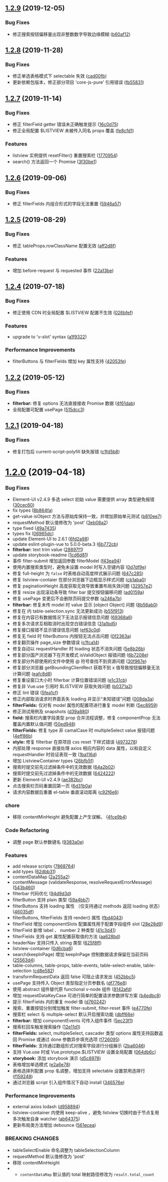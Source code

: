 ## [1.2.9](https://github.com/laomao800/vue-listview/compare/v1.2.8...v1.2.9) (2019-12-05)


### Bug Fixes

* 修正搜索按钮偏移量出现非整数数字导致边缘模糊 ([b60af12](https://github.com/laomao800/vue-listview/commit/b60af12))



## [1.2.8](https://github.com/laomao800/vue-listview/compare/v1.2.7...v1.2.8) (2019-11-28)


### Bug Fixes

* 修正单选表格模式下 selectable 失效 ([cad00fb](https://github.com/laomao800/vue-listview/commit/cad00fb))
* 更新依赖包版本，修正部分项目 'core-js-pure' 引用错误 ([fb55831](https://github.com/laomao800/vue-listview/commit/fb55831))



## [1.2.7](https://github.com/laomao800/vue-listview/compare/v1.2.6...v1.2.7) (2019-11-14)


### Bug Fixes

* 修正 filterField getter 错误未正确触发提示 ([16c0d75](https://github.com/laomao800/vue-listview/commit/16c0d75))
* 修正全局配置 $LISTVIEW 未被传入同名 props 覆盖 ([fe8cfd1](https://github.com/laomao800/vue-listview/commit/fe8cfd1))


### Features

* listview 实例提供 resetFilter() 重置搜索栏 ([1770954](https://github.com/laomao800/vue-listview/commit/1770954))
* search() 方法返回一个 Promise ([3f30be1](https://github.com/laomao800/vue-listview/commit/3f30be1))



## [1.2.6](https://github.com/laomao800/vue-listview/compare/v1.2.5...v1.2.6) (2019-09-06)


### Bug Fixes

* 修正 filterFields 内组合形式的字段无法重置 ([5946a57](https://github.com/laomao800/vue-listview/commit/5946a57))



## [1.2.5](https://github.com/laomao800/vue-listview/compare/v1.2.4...v1.2.5) (2019-08-29)


### Bug Fixes

* 修正 tableProps.rowClassName 配置无效 ([aff2d8f](https://github.com/laomao800/vue-listview/commit/aff2d8f))


### Features

* 增加 before-request 与 requested 事件 ([22a13be](https://github.com/laomao800/vue-listview/commit/22a13be))



## [1.2.4](https://github.com/laomao800/vue-listview/compare/v1.2.2...v1.2.4) (2019-07-18)


### Bug Fixes

* 修正使用 CDN 时全局配置 $LISTVIEW 配置不生效 ([026bfef](https://github.com/laomao800/vue-listview/commit/026bfef))


### Features

* upgrade to 'v-slot' syntax ([a1f9322](https://github.com/laomao800/vue-listview/commit/a1f9322))


### Performance Improvements

* filterButtons 与 filterFields 增加 key 属性支持 ([42053fe](https://github.com/laomao800/vue-listview/commit/42053fe))



## [1.2.2](https://github.com/laomao800/vue-listview/compare/v1.2.1...v1.2.2) (2019-05-12)


### Bug Fixes

* **filterbar:** 修复 options 无法直接接收 Promise 数据 ([4f61dab](https://github.com/laomao800/vue-listview/commit/4f61dab))
* 全局配置可配置 usePage ([515dcc3](https://github.com/laomao800/vue-listview/commit/515dcc3))



## [1.2.1](https://github.com/laomao800/vue-listview/compare/v1.2.0...v1.2.1) (2019-04-18)


### Bug Fixes

* 修复打包后 current-script-polyfill 缺失报错 ([c1fd5b8](https://github.com/laomao800/vue-listview/commit/c1fd5b8))



# [1.2.0](https://github.com/laomao800/vue-listview/compare/94d9d3d...v1.2.0) (2019-04-18)


### Bug Fixes

* Element-UI v2.4.9 多选 select 初始 value 需要提供 array 类型避免报错 ([30cec60](https://github.com/laomao800/vue-listview/commit/30cec60))
* fix types ([8b864fa](https://github.com/laomao800/vue-listview/commit/8b864fa))
* get-value isObject 方法与原始库保持一致，并增加原始单元测试 ([b810ee7](https://github.com/laomao800/vue-listview/commit/b810ee7))
* requestMethod 默认值修改为 'post' ([3eb08a2](https://github.com/laomao800/vue-listview/commit/3eb08a2))
* type fixed ([49a7435](https://github.com/laomao800/vue-listview/commit/49a7435))
* types fix ([06965dc](https://github.com/laomao800/vue-listview/commit/06965dc))
* update Element-UI to 2.6.1 ([6fd2a98](https://github.com/laomao800/vue-listview/commit/6fd2a98))
* update eslint-plugin-vue to 5.0.0-beta.3 ([6b772cb](https://github.com/laomao800/vue-listview/commit/6b772cb))
* **filterbar:** text trim value ([28897f1](https://github.com/laomao800/vue-listview/commit/28897f1))
* update storybook-readme ([1cd6d81](https://github.com/laomao800/vue-listview/commit/1cd6d81))
* 事件 filter-submit 增加返回参数 filterModel ([f43ea94](https://github.com/laomao800/vue-listview/commit/f43ea94))
* 使用内置搜索类型时，避免未设置 model 时写入空键内容 ([0d7df9e](https://github.com/laomao800/vue-listview/commit/0d7df9e))
* 修复 full-height 为 `false` 时表格自动高度样式展示问题 ([647c285](https://github.com/laomao800/vue-listview/commit/647c285))
* 修复 listview-contaier 在部分浏览器下边框显示样式问题 ([cb1aba0](https://github.com/laomao800/vue-listview/commit/cb1aba0))
* 修复 paginationHeight 高度获取无效导致重置布局失效问题 ([32957e2](https://github.com/laomao800/vue-listview/commit/32957e2))
* 修复 resize 出现滚动条导致 filter bar 提交按钮偏移问题 ([ad0159a](https://github.com/laomao800/vue-listview/commit/ad0159a))
* 修复 usePage 变更后不会删除页码提交参数 ([a246a7b](https://github.com/laomao800/vue-listview/commit/a246a7b))
* **filterbar:** 修复未传 model 时 value 显示 [object Object] 问题 ([8b56ab0](https://github.com/laomao800/vue-listview/commit/8b56ab0))
* 修复在 <listview-container/> 内 table-selection.sync 无法更新成功 ([b55f913](https://github.com/laomao800/vue-listview/commit/b55f913))
* 修复在内容已有数据情况下无法显示报错信息问题 ([69368a6](https://github.com/laomao800/vue-listview/commit/69368a6))
* 修复多次请求互相取消时出现空白错误信息 ([31a1bd5](https://github.com/laomao800/vue-listview/commit/31a1bd5))
* 修复接口报错不显示错误信息问题 ([ef63c0d](https://github.com/laomao800/vue-listview/commit/ef63c0d))
* 修复无 field 时 filterButtons 内按钮无法点击问题 ([0f2363a](https://github.com/laomao800/vue-listview/commit/0f2363a))
* 修复翻页操作 page_size 参数错误 ([c1fca14](https://github.com/laomao800/vue-listview/commit/c1fca14))
* 修复自动以 requestHandler 时 loading 状态不消失问题 ([5e8b26b](https://github.com/laomao800/vue-listview/commit/5e8b26b))
* 修复部分国产浏览器下在开发模式 isValidObject 报错问题 ([6b7208e](https://github.com/laomao800/vue-listview/commit/6b7208e))
* 修复部分外部使用的文件中使用 @ 符号查找不到资源问题 ([30f967e](https://github.com/laomao800/vue-listview/commit/30f967e))
* 修复部分浏览器 getBoundingClientRect 获取不到 x 值导致按钮偏移量无法计算问题 ([eafc8d8](https://github.com/laomao800/vue-listview/commit/eafc8d8))
* 修复重设窗口大小时 filterbar 计算位置错误问题 ([e1c31cb](https://github.com/laomao800/vue-listview/commit/e1c31cb))
* 修复非 Vue.use 引用时 $LISTVIEW 获取失效问题 ([b0371a2](https://github.com/laomao800/vue-listview/commit/b0371a2))
* 修正 lint 错误 ([5fea1cf](https://github.com/laomao800/vue-listview/commit/5fea1cf))
* 修正内部取消请求时界面丢失 loading 并显示“未知错误”问题 ([008da3a](https://github.com/laomao800/vue-listview/commit/008da3a))
* **filterFields:** 仅对有 model 属性的配置项进行重复 model 判断 ([5ec8959](https://github.com/laomao800/vue-listview/commit/5ec8959))
* 修正测试用例及 snapshots ([d39a880](https://github.com/laomao800/vue-listview/commit/d39a880))
* **field:** 搜索栏内置字段类型 prop 合并流程调整，修复 componentProp 无法覆盖内置默认值问题 ([50ed948](https://github.com/laomao800/vue-listview/commit/50ed948))
* **filterFields:** 修复 type 非 camalCase 时 multipleSelect value 报错问题 ([4eff86b](https://github.com/laomao800/vue-listview/commit/4eff86b))
* **style:** 修复 filterbar 在原项目 css reset 下样式错误 ([4973278](https://github.com/laomao800/vue-listview/commit/4973278))
* 内部处理 response 直接处理 axios 相应内容的 data 属性，以和自定义 requestHandler 时验证表现一致 ([1ba116d](https://github.com/laomao800/vue-listview/commit/1ba116d))
* 增加 ListviewContainer types ([26bfb5f](https://github.com/laomao800/vue-listview/commit/26bfb5f))
* 搜索时提交前先过滤掉条件中的无效数据 ([64a2b02](https://github.com/laomao800/vue-listview/commit/64a2b02))
* 搜索时提交前先过滤掉条件中的无效数据 ([6424222](https://github.com/laomao800/vue-listview/commit/6424222))
* 更新 Element-UI v2.4.9 ([ae382bc](https://github.com/laomao800/vue-listview/commit/ae382bc))
* 点击搜索栏页码重置回第一页 ([6d31b0a](https://github.com/laomao800/vue-listview/commit/6d31b0a))
* 请求内容数据后重置 el-table 垂直滚动距离 ([c92f6e6](https://github.com/laomao800/vue-listview/commit/c92f6e6))


### chore

* 移除 contentMinHeight 避免配置上产生误解。 ([4fce9b4](https://github.com/laomao800/vue-listview/commit/4fce9b4))


### Code Refactoring

* 调整 page 默认参数键名 ([9383a0e](https://github.com/laomao800/vue-listview/commit/9383a0e))


### Features

* add release scripts ([7868764](https://github.com/laomao800/vue-listview/commit/7868764))
* add types ([62dbb31](https://github.com/laomao800/vue-listview/commit/62dbb31))
* contentDataMap ([2a255a2](https://github.com/laomao800/vue-listview/commit/2a255a2))
* contentMessage (validateResponse, resolveRequestErrorMessage) ([543b460](https://github.com/laomao800/vue-listview/commit/543b460))
* filterbar 代码优化 ([94d9d3d](https://github.com/laomao800/vue-listview/commit/94d9d3d))
* filterButton 支持 plain 类型 ([59a4bb7](https://github.com/laomao800/vue-listview/commit/59a4bb7))
* filterButtons 支持 loading 属性 （仅支持通过 methods 返回 loading 状态） ([46035df](https://github.com/laomao800/vue-listview/commit/46035df))
* filterButtons, filterFields 支持 render() 属性 ([fbd4043](https://github.com/laomao800/vue-listview/commit/fbd4043))
* filterField 增加 componentSlots 配置属性用于配置字段组件 slot ([28e28d9](https://github.com/laomao800/vue-listview/commit/28e28d9))
* filterField 新增 label 、 number 2 种类型 ([41c3d41](https://github.com/laomao800/vue-listview/commit/41c3d41))
* filterFields 支持 get 属性配置获取值的方法 ([aa628bd](https://github.com/laomao800/vue-listview/commit/aa628bd))
* headerNav 支持只传入 string 类型 ([625f8ff](https://github.com/laomao800/vue-listview/commit/625f8ff))
* listview-container ([0d6cba6](https://github.com/laomao800/vue-listview/commit/0d6cba6))
* search(keepInPage) 增加 keepInPage 控制数据请求保留在当前页码 ([25563d4](https://github.com/laomao800/vue-listview/commit/25563d4))
* table-columns, table-props, table-events, table-select-enable, table-selection ([cd8e582](https://github.com/laomao800/vue-listview/commit/cd8e582))
* transformRequestData 返回 false 可阻止请求发出 ([452bbc5](https://github.com/laomao800/vue-listview/commit/452bbc5))
* usePage 支持传入 Object 类型指定分页参数名 ([df776e8](https://github.com/laomao800/vue-listview/commit/df776e8))
* 使用 abstract 组件替代原 functional v-node 组件 ([8142afd](https://github.com/laomao800/vue-listview/commit/8142afd))
* 增加 requestDataKeyCase 可进行简单的配置请求参数拼写方案 ([b4edbc8](https://github.com/laomao800/vue-listview/commit/b4edbc8))
* 提示 filterFields 内的重复 model 值 ([d760242](https://github.com/laomao800/vue-listview/commit/d760242))
* 搜索、重置按钮分别增加触发 filter-submit, filter-reset 事件 ([e4770fe](https://github.com/laomao800/vue-listview/commit/e4770fe))
* 搜索栏 select 与 multiple-select 默认开启搜索功能 ([dbff66e](https://github.com/laomao800/vue-listview/commit/dbff66e))
* **filterbar:** 增加 componentEvents 可传入组件事件 ([5ec23f1](https://github.com/laomao800/vue-listview/commit/5ec23f1))
* 搜索栏回车触发搜索操作 ([12e11d1](https://github.com/laomao800/vue-listview/commit/12e11d1))
* **filterFields:** select, multipleSelect, cascader 类型 options 属性支持函数返回 Promise 或通过 done 参数异步填充选项 ([f726095](https://github.com/laomao800/vue-listview/commit/f726095))
* **filterFields:** 支持通过数组形式对搜索字段进行分组展示 ([2ba6046](https://github.com/laomao800/vue-listview/commit/2ba6046))
* 支持 Vue.use 时或 Vue.prototype.$LISTVIEW 设置全局配置 ([064db6c](https://github.com/laomao800/vue-listview/commit/064db6c))
* **storybook:** 添加 storybook 演示 ([d5c8978](https://github.com/laomao800/vue-listview/commit/d5c8978))
* 表格增加单选模式 ([e2a6e78](https://github.com/laomao800/vue-listview/commit/e2a6e78))
* 表格选择列配置 prop 名调整，增加支持 selectable 设置禁用选择行 ([f159248](https://github.com/laomao800/vue-listview/commit/f159248))
* 通过浏览器 script 引入组件情况下自动 install ([346576e](https://github.com/laomao800/vue-listview/commit/346576e))


### Performance Improvements

* external axios lodash ([d958894](https://github.com/laomao800/vue-listview/commit/d958894))
* listview-container 内使用 keep-alive ，避免 listview 切换时由于节点复用多次触发自身 watcher ([ab64375](https://github.com/laomao800/vue-listview/commit/ab64375))
* 更新布局类方法增加 debounce ([561ecea](https://github.com/laomao800/vue-listview/commit/561ecea))


### BREAKING CHANGES

* tableSelectEnable 命名调整为 tableSelectionColumn
* requestMethod 默认值修改为 'post'
* 移除 contentMinHeight
* - `contentDataMap` 默认值的 total 映射路径修改为 `result.total_count`



